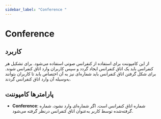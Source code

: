 ```yaml
---
sidebar_label: "Conference "
---
```



# Conference

## کاربرد

از این کامپوننت برای استفاده از کنفرانس صوتی استفاده می‌‌شود. برای تشکیل هر کنفرانس باید یک اتاق کنفرانس ایجاد گردد و سپس کاربران وارد اتاق کنفرانس شوند. برای شکل گرفتن اتاق کنفرانس باید شماره‌‌ای نیز به آن اختصاص یابد تا کاربران بتوانند به‌وسیله آن وارد اتاق کنفرانس گردند.


## پارامترها کامپوننت

- **Conference**: شماره اتاق کنفرانس است. اگر شماره‌‌ای وارد نشود، شماره گرفته‌شده توسط کاربر به‌‌عنوان اتاق کنفرانس درنظر گرفته می‌‌شود.
